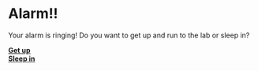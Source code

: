 # Alarm!!

Your alarm is ringing! Do you want to get up and run to the lab or sleep in?

[**Get up**](choosestarter.md)<br>
[**Sleep in**](youre-late.md)<br>

